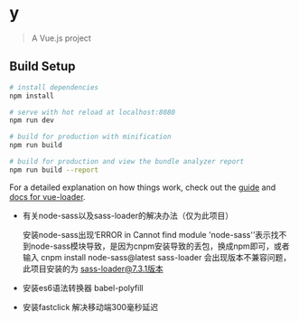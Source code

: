 # y

> A Vue.js project

## Build Setup

``` bash
# install dependencies
npm install

# serve with hot reload at localhost:8080
npm run dev

# build for production with minification
npm run build

# build for production and view the bundle analyzer report
npm run build --report
```

For a detailed explanation on how things work, check out the [guide](http://vuejs-templates.github.io/webpack/) and [docs for vue-loader](http://vuejs.github.io/vue-loader).


- 有关node-sass以及sass-loader的解决办法（仅为此项目）
  
  安装node-sass出现‘ERROR in Cannot find module 'node-sass'’表示找不到node-sass模块导致，是因为cnpm安装导致的丢包，换成npm即可，或者输入 cnpm install node-sass@latest
  sass-loader 会出现版本不兼容问题，此项目安装的为 sass-loader@7.3.1版本

- 安装es6语法转换器 babel-polyfill
- 安装fastclick 解决移动端300毫秒延迟
